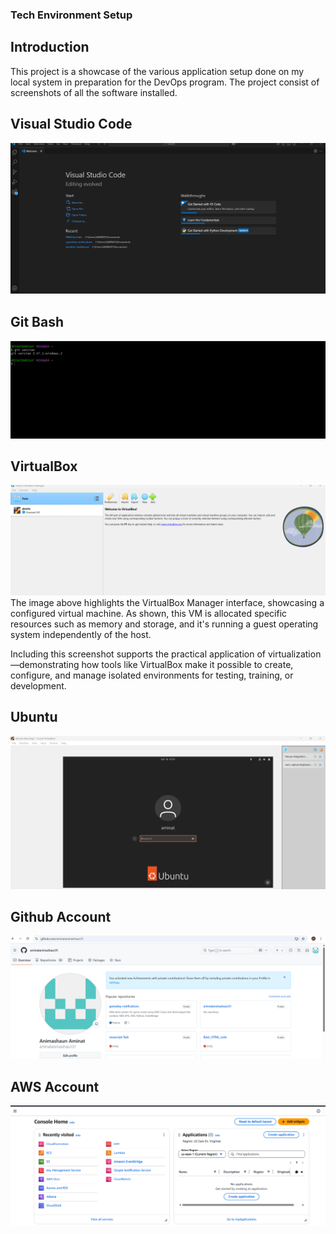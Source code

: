 ### Tech Environment Setup
## Introduction
This project is a showcase of the various application setup done on my local system in preparation for the DevOps program. The project consist of screenshots of all the software installed.
## Visual Studio Code
![vscode](./img/1.vscode.png)
## Git Bash
![Gitbash](./img/2.git.png)
## VirtualBox
![virtualbox](./img/3.virtualbox.png)
The image above highlights the VirtualBox Manager interface, showcasing a configured virtual machine. As shown, this VM is allocated specific resources such as memory and storage, and it's running a guest operating system independently of the host.

Including this screenshot supports the practical application of virtualization—demonstrating how tools like VirtualBox make it possible to create, configure, and manage isolated environments for testing, training, or development.
## Ubuntu
![ubuntu](./img/4.ubuntu.png)
## Github Account
![Github](./img/5.github.png)
## AWS Account
![AWS](./img/6.AWS.png)
